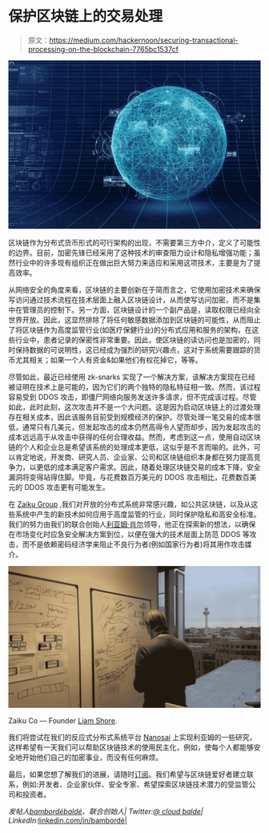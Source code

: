 # 保护区块链上的交易处理

> 原文：<https://medium.com/hackernoon/securing-transactional-processing-on-the-blockchain-7765bc1537cf>

![](img/b714f9699976584c060af0067992d71f.png)

区块链作为分布式货币形式的可行架构的出现，不需要第三方中介，定义了可能性的边界。目前，加密先锋已经采用了这种技术的审查阻力设计和隐私增强功能；虽然行业中的许多现有组织正在做出巨大努力来适应和采用这项技术，主要是为了提高效率。

从网络安全的角度来看，区块链的主要创新在于简而言之，它使用加密技术来确保写访问通过技术流程在技术层面上融入区块链设计，从而使写访问加密，而不是集中在管理员的控制下。另一方面，区块链设计的一个副产品是，读取权限已经向全世界开放。因此，这显然排除了将任何敏感数据添加到区块链的可能性，从而阻止了将区块链作为高度监管行业(如医疗保健行业)的分布式应用和服务的架构，在这些行业中，患者记录的保密性非常重要。因此，使区块链的读访问也是加密的，同时保持数据的可说明性，这已经成为强烈的研究兴趣点，这对于系统需要跟踪的货币尤其相关；如果一个人有资金&如果他们有权花掉它，等等。

尽管如此，最近已经使用 zk-snarks 实现了一个解决方案，该解决方案现在已经被证明在技术上是可能的，因为它们的两个独特的隐私特征相一致。然而，该过程容易受到 DDOS 攻击，即僵尸网络向服务发送许多请求，但不完成该过程。尽管如此，此时此刻，这次攻击并不是一个大问题。这是因为启动区块链上的过渡处理存在相关成本，因此该服务目前受到规模经济的保护。尽管处理一笔交易的成本很低，通常只有几美元，但发起攻击的成本仍然高得令人望而却步，因为发起攻击的成本远远高于从攻击中获得的任何合理收益。然而，考虑到这一点，使用自动区块链的个人和企业总是希望该系统的处理成本更低，这似乎是不言而喻的。此外，可以肯定地说，开发商、研究人员、企业家、公司和区块链组织本身都在努力提高竞争力，以更低的成本满足客户需求。因此，随着处理区块链交易的成本下降，安全漏洞将变得站得住脚。毕竟，与花费数百万美元的 DDOS 攻击相比，花费数百美元的 DDOS 攻击更有可能发生。

在 [Zaiku Group](https://www.zaikugroup.com/) ,我们对开放的分布式系统非常感兴趣，如公共区块链，以及从这些系统中产生的新技术如何应用于高度监管的行业，同时保护隐私和高安全标准。我们的努力由我们的联合创始人[利亚姆·肖尔](https://www.linkedin.com/in/liamshore/)领导，他正在探索新的想法，以确保在市场变化时应急安全解决方案到位，以便在强大的技术层面上防范 DDOS 等攻击，而不是依赖密码经济学来阻止不良行为者(例如国家行为者)将其用作攻击媒介。

![](img/2d0c44c2bb428a7d85fde7e2b0e70742.png)

Zaiku Co — Founder [Liam Shore](https://twitter.com/shorvik).

我们将尝试在我们的反应式分布式系统平台 [Nanosai](http://www.nanosai.com) 上实现利亚姆的一些研究，这样希望有一天我们可以帮助区块链技术的使用民主化，例如，使每个人都能够安全地开始他们自己的加密事业，而没有任何麻烦。

最后，如果您想了解我们的进展，请随时[订阅](http://eepurl.com/c9lZxf)。我们希望与区块链爱好者建立联系，例如:开发者、企业家伙伴、安全专家、希望探索区块链技术潜力的受监管公司和投资者。

*发帖人*[*bambordébaldé*](https://medium.com/u/665359d135fa?source=post_page-----7765bc1537cf--------------------------------)*、联合创始人| Twitter:*[*@ cloud balde*](https://twitter.com/cloudbalde)*| LinkedIn:*[linkedin.com/in/bambordé](https://www.linkedin.com/in/bambord%C3%A9)|